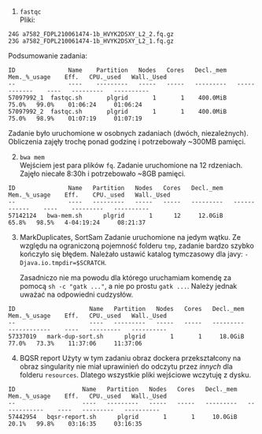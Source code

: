 1. `fastqc`  
   Pliki:
```
24G a7582_FDPL210061474-1b_HVYK2DSXY_L2_2.fq.gz
23G a7582_FDPL210061474-1b_HVYK2DSXY_L2_1.fq.gz
```
   Podsumowanie zadania:
```
ID               Name    Partition   Nodes   Cores   Decl._mem   Mem._%_usage    Eff.   CPU._used   Wall._Used
--               ----    ---------   -----   -----   ---------   ------------    ----   ---------   ----------
57097992_1  fastqc.sh       plgrid       1       1    400.0MiB          75.0%   99.0%    01:06:24     01:06:24
57097992_2  fastqc.sh       plgrid       1       1    400.0MiB          75.0%   98.9%    01:07:19     01:07:19
```

Zadanie było uruchomione w osobnych zadaniach (dwóch, niezależnych). Obliczenia zajęły trochę ponad godzinę i potrzebowały ~300MB pamięci.

2. `bwa mem`  
   Wejściem jest para plików `fq`. Zadanie uruchomione na 12 rdzeniach. Zajęło niecałe 8:30h i potrzebowało ~8GB pamięci.
```
ID               Name   Partition   Nodes   Cores   Decl._mem   Mem._%_usage    Eff.    CPU._used   Wall._Used
--               ----   ---------   -----   -----   ---------   ------------    ----    ---------   ----------
57142124   bwa-mem.sh      plgrid       1      12     12.0GiB          65.8%   98.5%   4-04:19:24     08:21:37
```

3. MarkDuplicates, SortSam
   Zadanie uruchomione na jedym wątku. Ze względu na ograniczoną pojemność folderu `tmp`, zadanie bardzo szybko
   kończyło się błędem. Należało ustawić katalog tymczasowy dla javy: `-Djava.io.tmpdir=$SCRATCH`.

   Zasadniczo nie ma powodu dla którego uruchamiam komendę za pomocą `sh -c "gatk ..."`, a nie po prostu `gatk ...`. Należy jednak uważać na odpowiedni cudzysłów.
```
ID                     Name   Partition   Nodes   Cores   Decl._mem   Mem._%_usage    Eff.   CPU._used   Wall._Used
--                     ----   ---------   -----   -----   ---------   ------------    ----   ---------   ----------
57337019   mark-dup-sort.sh      plgrid       1       1     18.0GiB          77.0%   73.3%    11:37:06     11:37:06
```

4. BQSR report
   Użyty w tym zadaniu obraz dockera przekształcony na obraz singularity nie miał uprawinień do odczytu przez _innych_ dla folderu `resources`. Dlatego wszystkie pliki wejściowe wczytuję z dysku.
```
ID                   Name   Partition   Nodes   Cores   Decl._mem   Mem._%_usage    Eff.   CPU._used   Wall._Used
--                   ----   ---------   -----   -----   ---------   ------------    ----   ---------   ----------
57442954   bqsr-report.sh      plgrid       1       1     10.0GiB          20.1%   99.8%    03:16:35     03:16:35
```
